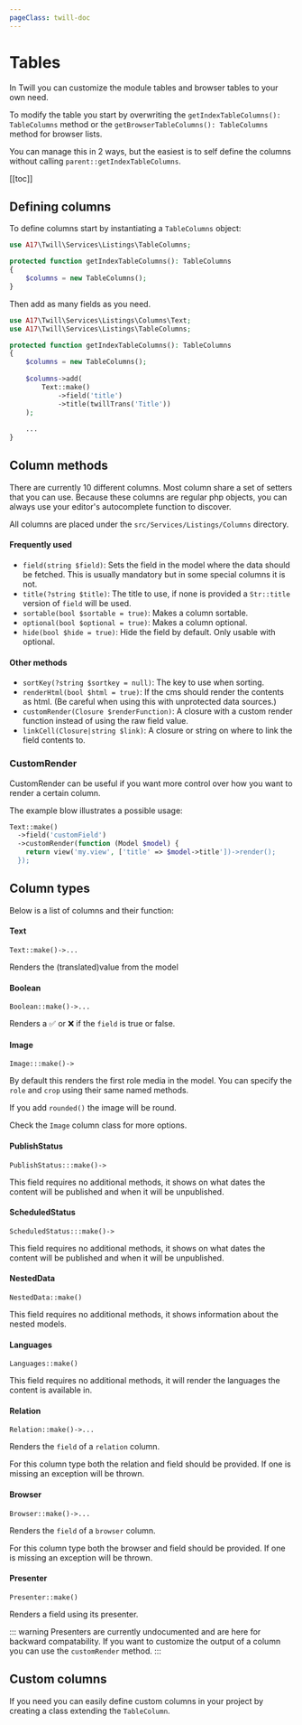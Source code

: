 ```yaml
---
pageClass: twill-doc
---
```


# Tables

In Twill you can customize the module tables and browser tables to your own need.

To modify the table you start by overwriting the `getIndexTableColumns(): TableColumns` method or
the `getBrowserTableColumns(): TableColumns` method for browser lists.

You can manage this in 2 ways, but the easiest is to self define the columns without
calling `parent::getIndexTableColumns`.

[[toc]]

## Defining columns

To define columns start by instantiating a `TableColumns` object:

```php
use A17\Twill\Services\Listings\TableColumns;

protected function getIndexTableColumns(): TableColumns
{
    $columns = new TableColumns();
}
```

Then add as many fields as you need.

```php
use A17\Twill\Services\Listings\Columns\Text;
use A17\Twill\Services\Listings\TableColumns;

protected function getIndexTableColumns(): TableColumns
{
    $columns = new TableColumns();
    
    $columns->add(
        Text::make()
            ->field('title')
            ->title(twillTrans('Title'))
    );
    
    ...
}
```

## Column methods

There are currently 10 different columns. Most column share a set of setters that you can use. Because these columns
are regular php objects, you can always use your editor's autocomplete function to discover.

All columns are placed under the `src/Services/Listings/Columns` directory.

#### Frequently used

- `field(string $field)`: Sets the field in the model where the data should be fetched. This is usually mandatory but in
  some special columns it is not.
- `title(?string $title)`: The title to use, if none is provided a `Str::title` version of `field` will be used.
- `sortable(bool $sortable = true)`: Makes a column sortable.
- `optional(bool $optional = true)`: Makes a column optional.
- `hide(bool $hide = true)`: Hide the field by default. Only usable with optional.

#### Other methods

- `sortKey(?string $sortkey = null)`: The key to use when sorting.
- `renderHtml(bool $html = true)`: If the cms should render the contents as html. (Be careful when using this with
  unprotected data sources.)
- `customRender(Closure $renderFunction)`: A closure with a custom render function instead of using the raw field value.
- `linkCell(Closure|string $link)`: A closure or string on where to link the field contents to.

### CustomRender

CustomRender can be useful if you want more control over how you want to render a certain column.

The example blow illustrates a possible usage:

```php
Text::make()
  ->field('customField')
  ->customRender(function (Model $model) {
    return view('my.view', ['title' => $model->title'])->render();
  });
```

## Column types

Below is a list of columns and their function:

#### Text

`Text::make()->...`

Renders the (translated)value from the model

#### Boolean

`Boolean::make()->...`

Renders a ✅ or ❌ if the `field` is true or false.

#### Image

`Image:::make()->`

By default this renders the first role media in the model. You can specify the `role` and `crop` using their same named
methods.

If you add `rounded()` the image will be round.

Check the `Image` column class for more options.

#### PublishStatus

`PublishStatus:::make()->`

This field requires no additional methods, it shows on what dates the content will be published and when it will be
unpublished.

#### ScheduledStatus

`ScheduledStatus:::make()->`

This field requires no additional methods, it shows on what dates the content will be published and when it will be
unpublished.

#### NestedData

`NestedData::make()`

This field requires no additional methods, it shows information about the nested models.

#### Languages

`Languages::make()`

This field requires no additional methods, it will render the languages the content is available in.

#### Relation

`Relation::make()->...`

Renders the `field` of a  `relation` column.

For this column type both the relation and field should be provided. If one is missing an exception will be thrown.

#### Browser

`Browser::make()->...`

Renders the `field` of a  `browser` column.

For this column type both the browser and field should be provided. If one is missing an exception will be thrown.

#### Presenter

`Presenter::make()`

Renders a field using its presenter.

::: warning
Presenters are currently undocumented and are here for backward compatability. If you want to customize the output of
a column you can use the `customRender` method.
:::

## Custom columns

If you need you can easily define custom columns in your project by creating a class extending the `TableColumn`.
